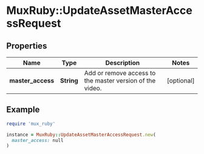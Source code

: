 # MuxRuby::UpdateAssetMasterAccessRequest

## Properties

| Name | Type | Description | Notes |
| ---- | ---- | ----------- | ----- |
| **master_access** | **String** | Add or remove access to the master version of the video. | [optional] |

## Example

```ruby
require 'mux_ruby'

instance = MuxRuby::UpdateAssetMasterAccessRequest.new(
  master_access: null
)
```

